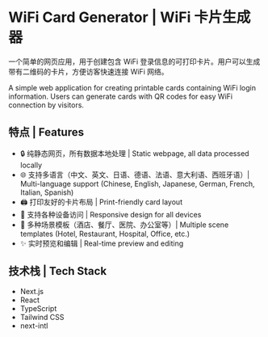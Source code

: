 # WiFi Card Generator | WiFi 卡片生成器

一个简单的网页应用，用于创建包含 WiFi 登录信息的可打印卡片。用户可以生成带有二维码的卡片，方便访客快速连接 WiFi 网络。

A simple web application for creating printable cards containing WiFi login information. Users can generate cards with QR codes for easy WiFi connection by visitors.

## 特点 | Features

- 🔒 纯静态网页，所有数据本地处理 | Static webpage, all data processed locally
- 🌐 支持多语言（中文、英文、日语、德语、法语、意大利语、西班牙语）| Multi-language support (Chinese, English, Japanese, German, French, Italian, Spanish)
- 🖨️ 打印友好的卡片布局 | Print-friendly card layout
- 📱 支持各种设备访问 | Responsive design for all devices
- 🎨 多种场景模板（酒店、餐厅、医院、办公室等）| Multiple scene templates (Hotel, Restaurant, Hospital, Office, etc.)
- ✨ 实时预览和编辑 | Real-time preview and editing

## 技术栈 | Tech Stack

- Next.js
- React
- TypeScript
- Tailwind CSS
- next-intl

